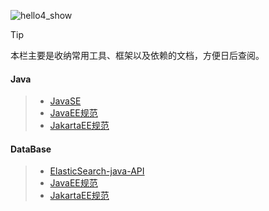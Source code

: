 <link rel="stylesheet" href="https://lizhuo-file.oss-cn-hangzhou.aliyuncs.com/docsify-note/css/local.css" type="text/css">

![hello4_show](https://lizhuo-file.oss-cn-hangzhou.aliyuncs.com/docsify-note/media/img/hello4.png ':size=20%')

> [!TIP]
> 本栏主要是收纳常用工具、框架以及依赖的文档，方便日后查阅。


<!-- tabs:start -->

#### **Java**

> + [JavaSE](https://docs.oracle.com/en/java/javase/index.html)
> + [JavaEE规范](https://www.oracle.com/java/technologies/javaee/javaeetechnologies.html)
> + [JakartaEE规范](https://projects.eclipse.org/working-group/jakarta-ee)

#### **DataBase**

> + [ElasticSearch-java-API](https://www.elastic.co/guide/en/elasticsearch/client/java-api-client/7.17/index.html)
> + [JavaEE规范](https://www.oracle.com/java/technologies/javaee/javaeetechnologies.html)
> + [JakartaEE规范](https://projects.eclipse.org/working-group/jakarta-ee)

####

<!-- tabs:end -->